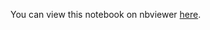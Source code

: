 You can view this notebook on nbviewer <a href='http://nbviewer.ipython.org/github/ssuffian/comphonemploy/blob/master/ipynb/ParseCraigslist.ipynb'>here</a>.

